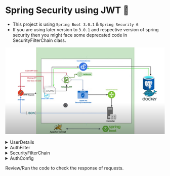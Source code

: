 # Spring Security using JWT 🔐

* This project is using `Spring Boot 3.0.1` & `Spring Security 6`
* If you are using later version to `3.0.1` and respective version of spring security then you might face some deprecated code in SecurityFilterChain class.


![How Spring Security Works](src/main/resources/images/design.png)


<details>
<summary>UserDetails</summary>

* Implement the UserDetails Class to the `User` domain.
* Mark `User` domain as entity to be saved in the database, since `user` is reserved name, use `_user` or any other name instead.
* A `Subject` is the username or password, anything which will help you authenticate. Subject should be unique, so make sure to add unique constraint to subject.
* Implement all the methods required by UserDetails class.
* Make sure to turn all the booleans in those methods as `true`.


    @Entity(name = "_user")
    public class User implements UserDetails {
    
        @Id
        @GeneratedValue
        private int id;
    
        @Column(unique = true)
        private String email;
        private String name;
        private String password;
    
        @Enumerated(value = EnumType.STRING)
        private Role role;
    
        @Override
        public Collection<? extends GrantedAuthority> getAuthorities() {
            return List.of(new SimpleGrantedAuthority(role.name()));
        }
    
        @Override
        public String getPassword() {
            return password;
        }
    
        @Override
        public String getUsername() {
            return email;
        }
    
        @Override
        public boolean isAccountNonExpired() {
            return true;
        }
    
        @Override
        public boolean isAccountNonLocked() {
            return true;
        }
    
        @Override
        public boolean isCredentialsNonExpired() {
            return true;
        }
    
        @Override
        public boolean isEnabled() {
            return true;
        }
    
        public String getName() {
            return name;
        }
    
        public void setName(String name) {
            this.name = name;
        }
    
        public void setEmail(String email) {
            this.email = email;
        }
    
        public void setPassword(String password) {
            this.password = password;
        }
    
        public void setRole(Role role) {
            this.role = role;
        }
    }

</details>

<details>
<summary>AuthFilter</summary>

* AuthFilter extends OncePerRequestFilter which makes sure the `doFilterInternal` executes once everytime a servlet request is handled


    @Component
    public class AuthFilter extends OncePerRequestFilter {
    
        @Override
        protected void doFilterInternal(@NonNull HttpServletRequest request,
                                        @NonNull HttpServletResponse response,
                                        @NonNull FilterChain filterChain)
                throws ServletException, IOException {
            final String authHeader = request.getHeader("Authorization");
            final String jwt;
            final String email;
            if (authHeader == null || !authHeader.startsWith("Bearer ")) {
                filterChain.doFilter(request, response);
                return;
            }
            jwt = authHeader.substring(7);
            email = jwtService.extractEmail(jwt);
            if (email != null && SecurityContextHolder.getContext().getAuthentication() == null) {
                UserDetails userDetails = userDetailsService.loadUserByUsername(email);
                if (jwtService.isTokenValid(jwt, userDetails)) {
                    UsernamePasswordAuthenticationToken authToken =
                            new UsernamePasswordAuthenticationToken(
                                    userDetails,
                                    null,
                                    userDetails.getAuthorities());
                    authToken.setDetails(new WebAuthenticationDetailsSource().buildDetails(request));
                    SecurityContextHolder.getContext().setAuthentication(authToken);
                }
            }
            filterChain.doFilter(request, response);
        }
    }

</details>

<details>
<summary>SecurityFilterChain</summary>

* Make sure to mark `@EnableWebSecurity` in the configuration class.
* This is where you can whitelist some of the endpoints.


    @Configuration
    @EnableWebSecurity
    public class SecurityConfig {

    @Autowired
    private AuthFilter authFilter;

    @Autowired
    private AuthenticationProvider authenticationProvider;

    @Bean
    public SecurityFilterChain securityFilterChain(HttpSecurity http) throws Exception {
        return http
            .csrf()
            .disable()
            .authorizeHttpRequests()
            .requestMatchers("/api/v1/auth/**")
            .permitAll()
            .anyRequest()
            .authenticated()
            .and()
            .sessionManagement()
            .sessionCreationPolicy(SessionCreationPolicy.STATELESS)
            .and()
            .authenticationProvider(authenticationProvider)
            .addFilterBefore(authFilter, UsernamePasswordAuthenticationFilter.class)
            .build();
    }
}

</details>

<details>
<summary>AuthConfig</summary>

* Add these beans to be used by the authentication code


    @Configuration
    public class AuthConfig {

        @Autowired
        private UserRepository userRepository;
    
        @Bean
        public UserDetailsService userDetailsService() {
            return username -> userRepository.findByEmail(username)
                    .orElseThrow(() -> new UsernameNotFoundException("User not found"));
        }
    
        @Bean
        public AuthenticationProvider authenticationProvider() {
            DaoAuthenticationProvider authProvider = new DaoAuthenticationProvider();
            authProvider.setUserDetailsService(userDetailsService());
            authProvider.setPasswordEncoder(passwordEncoder());
            return authProvider;
        }
    
        @Bean
        AuthenticationManager authenticationManager(AuthenticationConfiguration config) throws Exception {
            return config.getAuthenticationManager();
        }
    
        @Bean
        public PasswordEncoder passwordEncoder() {
            return new BCryptPasswordEncoder();
        }
    }

</details>

Review/Run the code to check the response of requests.